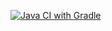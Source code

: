 [![Java CI with Gradle](https://github.com/ElenaVSkr/NewDelivery/actions/workflows/gradle.yml/badge.svg)](https://github.com/ElenaVSkr/NewDelivery/actions/workflows/gradle.yml)